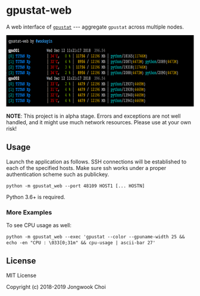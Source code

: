 gpustat-web
===========

A web interface of [`gpustat`][gpustat] ---
aggregate `gpustat` across multiple nodes.

<p align="center">
  <img src="screenshot.png" width="800" height="192" />
</p>

**NOTE**: This project is in alpha stage. Errors and exceptions are not well handled, and it might use much network resources. Please use at your own risk!


Usage
-----

Launch the application as follows. SSH connections will be established to each of the specified hosts.
Make sure ssh works under a proper authentication scheme such as publickey.

```
python -m gpustat_web --port 48109 HOST1 [... HOSTN]
```

Python 3.6+ is required.

[gpustat]: https://github.com/wookayin/gpustat/



### More Examples

To see CPU usage as well:

```
python -m gpustat_web --exec 'gpustat --color --gpuname-width 25 && echo -en "CPU : \033[0;31m" && cpu-usage | ascii-bar 27'
```


License
-------

MIT License

Copyright (c) 2018-2019 Jongwook Choi
